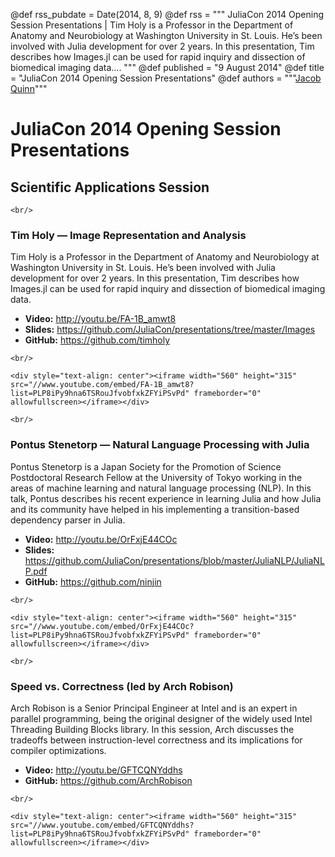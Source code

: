 @def rss_pubdate = Date(2014, 8, 9)
@def rss = """ JuliaCon 2014 Opening Session Presentations | Tim Holy is a Professor in the Department of Anatomy and Neurobiology at Washington University in St. Louis. He’s been involved with Julia development for over 2 years. In this presentation, Tim describes how Images.jl can be used for rapid inquiry and dissection of biomedical imaging data.... """
@def published = "9 August 2014"
@def title = "JuliaCon 2014 Opening Session Presentations"
@def authors = """<a href="https://github.com/quinnj">Jacob Quinn</a>"""  

# JuliaCon 2014 Opening Session Presentations

## Scientific Applications Session

~~~
<br/>
~~~

### Tim Holy — Image Representation and Analysis

Tim Holy is a Professor in the Department of Anatomy and Neurobiology at Washington University in St. Louis. He’s been involved with Julia development for over 2 years. In this presentation, Tim describes how Images.jl can be used for rapid inquiry and dissection of biomedical imaging data.

- **Video:** <http://youtu.be/FA-1B_amwt8>
- **Slides:** <https://github.com/JuliaCon/presentations/tree/master/Images>
- **GitHub:** <https://github.com/timholy>

~~~
<br/>
~~~

~~~
<div style="text-align: center"><iframe width="560" height="315" src="//www.youtube.com/embed/FA-1B_amwt8?list=PLP8iPy9hna6TSRouJfvobfxkZFYiPSvPd" frameborder="0" allowfullscreen></iframe></div>
~~~

~~~
<br/>
~~~

### Pontus Stenetorp — Natural Language Processing with Julia

Pontus Stenetorp is a Japan Society for the Promotion of Science Postdoctoral Research Fellow at the University of Tokyo working in the areas of machine learning and natural language processing (NLP). In this talk, Pontus describes his recent experience in learning Julia and how Julia and its community have helped in his implementing a transition-based dependency parser in Julia.

- **Video:** <http://youtu.be/OrFxjE44COc>
- **Slides:** <https://github.com/JuliaCon/presentations/blob/master/JuliaNLP/JuliaNLP.pdf>
- **GitHub:** <https://github.com/ninjin>

~~~
<br/>
~~~

~~~
<div style="text-align: center"><iframe width="560" height="315" src="//www.youtube.com/embed/OrFxjE44COc?list=PLP8iPy9hna6TSRouJfvobfxkZFYiPSvPd" frameborder="0" allowfullscreen></iframe></div>
~~~

~~~
<br/>
~~~

### Speed vs. Correctness (led by Arch Robison)

Arch Robison is a Senior Principal Engineer at Intel and is an expert in parallel programming, being the original designer of the widely used Intel Threading Building Blocks library. In this session, Arch discusses the tradeoffs between instruction-level correctness and its implications for compiler optimizations.

- **Video:** <http://youtu.be/GFTCQNYddhs>
- **GitHub:** <https://github.com/ArchRobison>

~~~
<br/>
~~~

~~~
<div style="text-align: center"><iframe width="560" height="315" src="//www.youtube.com/embed/GFTCQNYddhs?list=PLP8iPy9hna6TSRouJfvobfxkZFYiPSvPd" frameborder="0" allowfullscreen></iframe></div>
~~~
